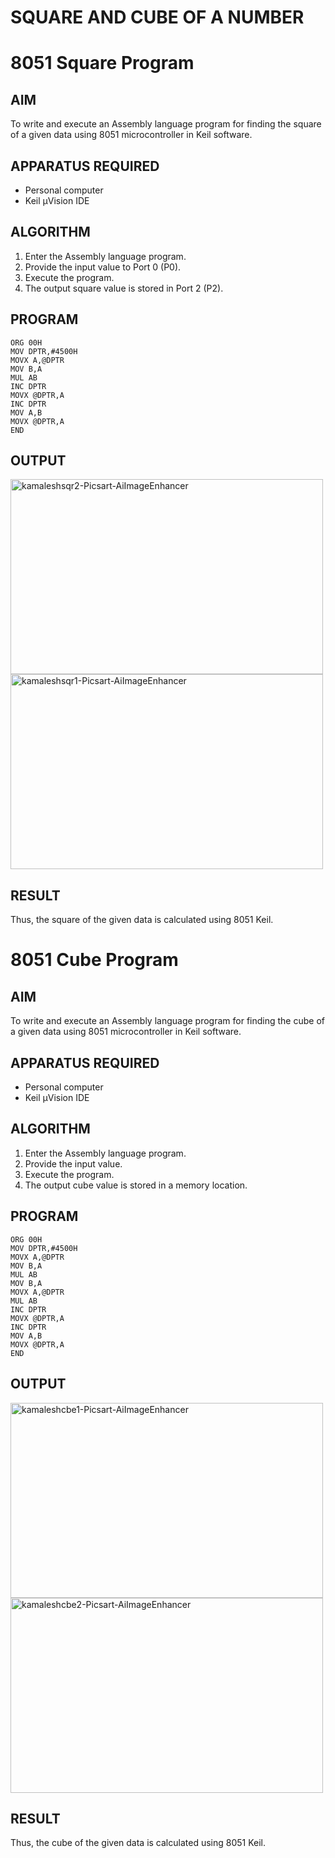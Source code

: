 # SQUARE AND CUBE OF A NUMBER
# 8051 Square  Program

## AIM
To write and execute an Assembly language program for finding the square of a given data using 8051 microcontroller in Keil software.

## APPARATUS REQUIRED
- Personal computer
- Keil μVision IDE

## ALGORITHM
1. Enter the Assembly language program.
2. Provide the input value to Port 0 (P0).
3. Execute the program.
4. The output square value is stored in Port 2 (P2).

## PROGRAM
```
ORG 00H
MOV DPTR,#4500H
MOVX A,@DPTR  
MOV B,A
MUL AB
INC DPTR
MOVX @DPTR,A
INC DPTR
MOV A,B
MOVX @DPTR,A
END
```

## OUTPUT
<img width="500" height="312" alt="kamaleshsqr2-Picsart-AiImageEnhancer" src="https://github.com/user-attachments/assets/eab2ccb4-e638-46e6-aec8-b6da3d659d4d" />
<img width="500" height="312" alt="kamaleshsqr1-Picsart-AiImageEnhancer" src="https://github.com/user-attachments/assets/b87fd7df-8c18-44dd-bc02-fc412f607258" />

## RESULT
Thus, the square of the given data is calculated using 8051 Keil.

# 8051 Cube  Program

## AIM
To write and execute an Assembly language program for finding the cube of a given data using 8051 microcontroller in Keil software.

## APPARATUS REQUIRED
- Personal computer
- Keil μVision IDE

## ALGORITHM
1. Enter the Assembly language program.
2. Provide the input value.
3. Execute the program.
4. The output cube value is stored in a memory location.

## PROGRAM
```
ORG 00H
MOV DPTR,#4500H
MOVX A,@DPTR
MOV B,A
MUL AB
MOV B,A
MOVX A,@DPTR
MUL AB
INC DPTR
MOVX @DPTR,A
INC DPTR
MOV A,B
MOVX @DPTR,A
END
```


## OUTPUT
<img width="500" height="312" alt="kamaleshcbe1-Picsart-AiImageEnhancer" src="https://github.com/user-attachments/assets/71a67e02-415c-49c3-923b-9663f4cbb5d6" />
<img width="500" height="312" alt="kamaleshcbe2-Picsart-AiImageEnhancer" src="https://github.com/user-attachments/assets/842322a5-b248-44d7-ae24-814a06b2f538" />

## RESULT
Thus, the cube of the given data is calculated using 8051 Keil.

